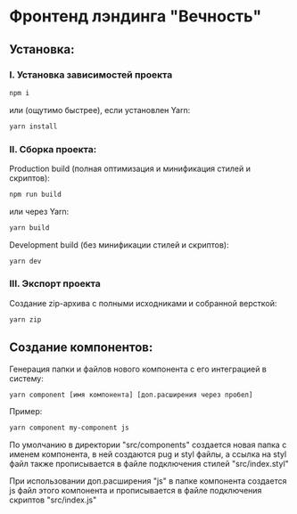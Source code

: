 # Фронтенд лэндинга "Вечность"

## Установка:

### I. Установка зависимостей проекта

```bash
npm i
```

или (ощутимо быстрее), если установлен Yarn:

```bash
yarn install
```

### II. Сборка проекта:

Production build (полная оптимизация и минификация стилей и скриптов):

```bash
npm run build
```

или через Yarn:

```bash
yarn build
```

Development build (без минификации стилей и скриптов):

```bash
yarn dev
```

### III. Экспорт проекта

Создание zip-архива с полными исходниками и собранной версткой:

```bash
yarn zip
```

## Создание компонентов:

Генерация папки и файлов нового компонента с его интеграцией в систему:

```bash
yarn component [имя компонента] [доп.расширения через пробел]
```

Пример:

```bash
yarn component my-component js
```

По умолчанию в директории "src/components" создается новая папка с именем компонента, в ней создаются pug и styl файлы, а ссылка на styl файл также прописывается в файле подключения стилей "src/index.styl"

При использовании доп.расширения "js" в папке компонента создается js файл этого компонента и прописывается в файле подключения скриптов "src/index.js"

